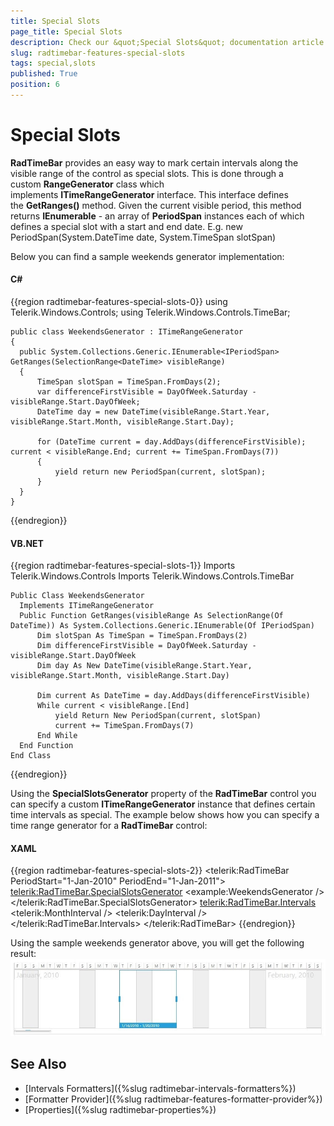 ```yaml
---
title: Special Slots
page_title: Special Slots
description: Check our &quot;Special Slots&quot; documentation article for the RadTimeBar WPF control.
slug: radtimebar-features-special-slots
tags: special,slots
published: True
position: 6
---
```


# Special Slots

__RadTimeBar__ provides an easy way to mark certain intervals along the visible range of the control as special slots. This is done through a custom __RangeGenerator__ class which implements __ITimeRangeGenerator__ interface. This interface defines the __GetRanges()__ method. Given the current visible period, this method returns __IEnumerable<IPeriodSpan>__ - an array of __PeriodSpan__ instances each of which defines a special slot with a start and end date. E.g. new PeriodSpan(System.DateTime date, System.TimeSpan slotSpan)        

Below you can find a sample weekends generator implementation:
        
#### __C#__	
{{region radtimebar-features-special-slots-0}}
	using Telerik.Windows.Controls;
	using Telerik.Windows.Controls.TimeBar;

	public class WeekendsGenerator : ITimeRangeGenerator
	{
	  public System.Collections.Generic.IEnumerable<IPeriodSpan> GetRanges(SelectionRange<DateTime> visibleRange)
	  {
		  TimeSpan slotSpan = TimeSpan.FromDays(2);
		  var differenceFirstVisible = DayOfWeek.Saturday - visibleRange.Start.DayOfWeek;
		  DateTime day = new DateTime(visibleRange.Start.Year, visibleRange.Start.Month, visibleRange.Start.Day);

		  for (DateTime current = day.AddDays(differenceFirstVisible); current < visibleRange.End; current += TimeSpan.FromDays(7))
		  {
			  yield return new PeriodSpan(current, slotSpan);
		  }
	  }
	}
{{endregion}}

#### __VB.NET__		
{{region radtimebar-features-special-slots-1}}
	Imports Telerik.Windows.Controls
	Imports Telerik.Windows.Controls.TimeBar

	Public Class WeekendsGenerator
	  Implements ITimeRangeGenerator
	  Public Function GetRanges(visibleRange As SelectionRange(Of DateTime)) As System.Collections.Generic.IEnumerable(Of IPeriodSpan)
		  Dim slotSpan As TimeSpan = TimeSpan.FromDays(2)
		  Dim differenceFirstVisible = DayOfWeek.Saturday - visibleRange.Start.DayOfWeek
		  Dim day As New DateTime(visibleRange.Start.Year, visibleRange.Start.Month, visibleRange.Start.Day)

		  Dim current As DateTime = day.AddDays(differenceFirstVisible)
		  While current < visibleRange.[End]
			  yield Return New PeriodSpan(current, slotSpan)
			  current += TimeSpan.FromDays(7)
		  End While
	  End Function
	End Class
{{endregion}}

Using the __SpecialSlotsGenerator__ property of the __RadTimeBar__ control you can specify a custom __ITimeRangeGenerator__ instance that defines certain time intervals as special. The example below shows how you can specify a time range generator for a __RadTimeBar__ control:

#### __XAML__	
{{region radtimebar-features-special-slots-2}}
	<telerik:RadTimeBar PeriodStart="1-Jan-2010" PeriodEnd="1-Jan-2011">
		<telerik:RadTimeBar.SpecialSlotsGenerator>
			<example:WeekendsGenerator />
		</telerik:RadTimeBar.SpecialSlotsGenerator>
		<telerik:RadTimeBar.Intervals>
			<telerik:MonthInterval />
			<telerik:DayInterval />
		</telerik:RadTimeBar.Intervals>
	</telerik:RadTimeBar>
{{endregion}}

Using the sample weekends generator above, you will get the following result:
![Rad Timebar-features-special-slots](images/RadTimebar-features-special-slots.jpg)

## See Also
 * [Intervals Formatters]({%slug radtimebar-intervals-formatters%})
 * [Formatter Provider]({%slug radtimebar-features-formatter-provider%})
 * [Properties]({%slug radtimebar-properties%})